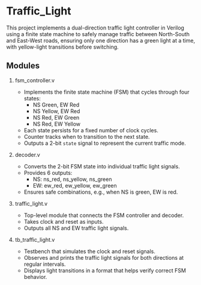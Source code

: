 # Traffic_Light
This project implements a dual-direction traffic light controller in Verilog using a finite state machine to safely manage traffic between North-South and East-West roads, ensuring only one direction has a green light at a time, with yellow-light transitions before switching.

Modules
-------

1. fsm_controller.v
   - Implements the finite state machine (FSM) that cycles through four states:
     - NS Green, EW Red
     - NS Yellow, EW Red
     - NS Red, EW Green
     - NS Red, EW Yellow
   - Each state persists for a fixed number of clock cycles.
   - Counter tracks when to transition to the next state.
   - Outputs a 2-bit `state` signal to represent the current traffic mode.

2. decoder.v
   - Converts the 2-bit FSM state into individual traffic light signals.
   - Provides 6 outputs:
     - NS: ns_red, ns_yellow, ns_green
     - EW: ew_red, ew_yellow, ew_green
   - Ensures safe combinations, e.g., when NS is green, EW is red.

3. traffic_light.v
   - Top-level module that connects the FSM controller and decoder.
   - Takes clock and reset as inputs.
   - Outputs all NS and EW traffic light signals.

4. tb_traffic_light.v
   - Testbench that simulates the clock and reset signals.
   - Observes and prints the traffic light signals for both directions at regular intervals.
   - Displays light transitions in a format that helps verify correct FSM behavior.
